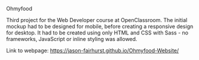 Ohmyfood
<br>

Third project for the Web Developer course at OpenClassroom. The initial mockup had to be designed for mobile, before creating a responsive design for desktop. It had to be created using only HTML and CSS with Sass - no frameworks, JavaScript or inline styling was allowed.
<br>

Link to webpage: https://jason-fairhurst.github.io/Ohmyfood-Website/
